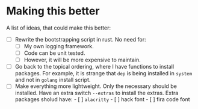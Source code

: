 # Making this better

A list of ideas, that could make this better:
- [ ] Rewrite the bootstrapping script in rust.  No need for:
  - [ ] My own logging framework.
  - [ ] Code can be unit tested.
  - [ ] However, it will be more expensive to maintain.
- [ ] Go back to the topical ordering, where I have functions to install
      packages. For example, it is strange that `dep` is being installed in
      `system` and not in `golang` install script.
- [ ] Make everything more lightweight.  Only the necessary should be
      installed.  Have an extra switch `--extras` to install the extras.  Extra
      packages sholud have:
      - [ ] `alacritty`
      - [ ] hack font
      - [ ] fira code font
